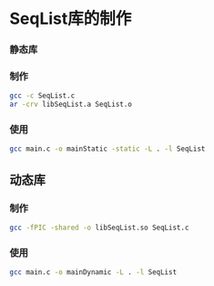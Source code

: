 # SeqList库的制作

### 静态库 

### 制作
```bash
gcc -c SeqList.c
ar -crv libSeqList.a SeqList.o
```

### 使用
```bash
gcc main.c -o mainStatic -static -L . -l SeqList
```

## 动态库 

### 制作
```bash
gcc -fPIC -shared -o libSeqList.so SeqList.c
```
### 使用
```bash
gcc main.c -o mainDynamic -L . -l SeqList
```